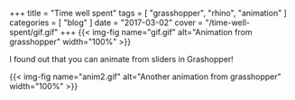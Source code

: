 +++
title = "Time well spent"
tags = [ "grasshopper", "rhino", "animation" ]
categories = [ "blog" ]
date = "2017-03-02"
cover = "/time-well-spent/gif.gif"
+++
{{< img-fig name="gif.gif" alt="Animation from grasshopper" width="100%" >}}

I found out that you can animate from sliders in Grashopper!

{{< img-fig name="anim2.gif" alt="Another animation from grasshopper" width="100%" >}}
